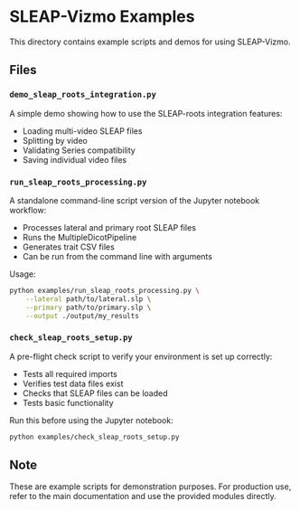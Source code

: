 # SLEAP-Vizmo Examples

This directory contains example scripts and demos for using SLEAP-Vizmo.

## Files

### `demo_sleap_roots_integration.py`
A simple demo showing how to use the SLEAP-roots integration features:
- Loading multi-video SLEAP files
- Splitting by video
- Validating Series compatibility
- Saving individual video files

### `run_sleap_roots_processing.py`
A standalone command-line script version of the Jupyter notebook workflow:
- Processes lateral and primary root SLEAP files
- Runs the MultipleDicotPipeline
- Generates trait CSV files
- Can be run from the command line with arguments

Usage:
```bash
python examples/run_sleap_roots_processing.py \
    --lateral path/to/lateral.slp \
    --primary path/to/primary.slp \
    --output ./output/my_results
```

### `check_sleap_roots_setup.py`
A pre-flight check script to verify your environment is set up correctly:
- Tests all required imports
- Verifies test data files exist
- Checks that SLEAP files can be loaded
- Tests basic functionality

Run this before using the Jupyter notebook:
```bash
python examples/check_sleap_roots_setup.py
```

## Note
These are example scripts for demonstration purposes. For production use, 
refer to the main documentation and use the provided modules directly.
